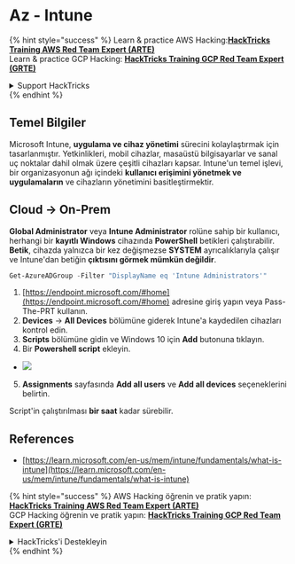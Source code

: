 # Az - Intune

{% hint style="success" %}
Learn & practice AWS Hacking:<img src="/.gitbook/assets/image.png" alt="" data-size="line">[**HackTricks Training AWS Red Team Expert (ARTE)**](https://training.hacktricks.xyz/courses/arte)<img src="/.gitbook/assets/image.png" alt="" data-size="line">\
Learn & practice GCP Hacking: <img src="/.gitbook/assets/image (2).png" alt="" data-size="line">[**HackTricks Training GCP Red Team Expert (GRTE)**<img src="/.gitbook/assets/image (2).png" alt="" data-size="line">](https://training.hacktricks.xyz/courses/grte)

<details>

<summary>Support HackTricks</summary>

* Check the [**subscription plans**](https://github.com/sponsors/carlospolop)!
* **Join the** 💬 [**Discord group**](https://discord.gg/hRep4RUj7f) or the [**telegram group**](https://t.me/peass) or **follow** us on **Twitter** 🐦 [**@hacktricks\_live**](https://twitter.com/hacktricks\_live)**.**
* **Share hacking tricks by submitting PRs to the** [**HackTricks**](https://github.com/carlospolop/hacktricks) and [**HackTricks Cloud**](https://github.com/carlospolop/hacktricks-cloud) github repos.

</details>
{% endhint %}

## Temel Bilgiler

Microsoft Intune, **uygulama ve cihaz yönetimi** sürecini kolaylaştırmak için tasarlanmıştır. Yetkinlikleri, mobil cihazlar, masaüstü bilgisayarlar ve sanal uç noktalar dahil olmak üzere çeşitli cihazları kapsar. Intune'un temel işlevi, bir organizasyonun ağı içindeki **kullanıcı erişimini yönetmek ve uygulamaların** ve cihazların yönetimini basitleştirmektir.

## Cloud -> On-Prem

**Global Administrator** veya **Intune Administrator** rolüne sahip bir kullanıcı, herhangi bir **kayıtlı Windows** cihazında **PowerShell** betikleri çalıştırabilir.\
**Betik**, cihazda yalnızca bir kez değişmezse **SYSTEM** ayrıcalıklarıyla çalışır ve Intune'dan betiğin **çıktısını görmek mümkün değildir**.
```powershell
Get-AzureADGroup -Filter "DisplayName eq 'Intune Administrators'"
```
1. [https://endpoint.microsoft.com/#home](https://endpoint.microsoft.com/#home) adresine giriş yapın veya Pass-The-PRT kullanın.
2. **Devices** -> **All Devices** bölümüne giderek Intune'a kaydedilen cihazları kontrol edin.
3. **Scripts** bölümüne gidin ve Windows 10 için **Add** butonuna tıklayın.
4. Bir **Powershell script** ekleyin.
* ![](<../../../.gitbook/assets/image (264).png>)
5. **Assignments** sayfasında **Add all users** ve **Add all devices** seçeneklerini belirtin.

Script'in çalıştırılması **bir saat** kadar sürebilir.

## References

* [https://learn.microsoft.com/en-us/mem/intune/fundamentals/what-is-intune](https://learn.microsoft.com/en-us/mem/intune/fundamentals/what-is-intune)

{% hint style="success" %}
AWS Hacking öğrenin ve pratik yapın:<img src="/.gitbook/assets/image.png" alt="" data-size="line">[**HackTricks Training AWS Red Team Expert (ARTE)**](https://training.hacktricks.xyz/courses/arte)<img src="/.gitbook/assets/image.png" alt="" data-size="line">\
GCP Hacking öğrenin ve pratik yapın: <img src="/.gitbook/assets/image (2).png" alt="" data-size="line">[**HackTricks Training GCP Red Team Expert (GRTE)**<img src="/.gitbook/assets/image (2).png" alt="" data-size="line">](https://training.hacktricks.xyz/courses/grte)

<details>

<summary>HackTricks'i Destekleyin</summary>

* [**subscription plans**](https://github.com/sponsors/carlospolop) kontrol edin!
* 💬 [**Discord group**](https://discord.gg/hRep4RUj7f) veya [**telegram group**](https://t.me/peass) katılın veya **Twitter** 🐦 [**@hacktricks\_live**](https://twitter.com/hacktricks\_live) takip edin.
* **HackTricks** ve [**HackTricks Cloud**](https://github.com/carlospolop/hacktricks-cloud) github reposuna PR göndererek hacking ipuçlarını paylaşın.

</details>
{% endhint %}
